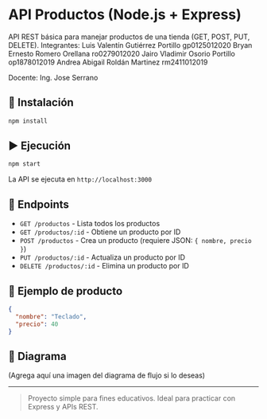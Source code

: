 # API Productos (Node.js + Express)

API REST básica para manejar productos de una tienda (GET, POST, PUT, DELETE).
 Integrantes:             Luis Valentín Gutiérrez Portillo      	    gp0125012020
                          Bryan Ernesto Romero Orellana              	ro0279012020
                          Jairo Vladimir Osorio Portillo              op1878012019
                          Andrea Abigail Roldán Martinez              rm2411012019
                         
Docente:  Ing. Jose Serrano


## 🚀 Instalación
```bash
npm install
```

## ▶️ Ejecución
```bash
npm start
```

La API se ejecuta en `http://localhost:3000`

## 🔧 Endpoints
- `GET /productos` - Lista todos los productos
- `GET /productos/:id` - Obtiene un producto por ID
- `POST /productos` - Crea un producto (requiere JSON: `{ nombre, precio }`)
- `PUT /productos/:id` - Actualiza un producto por ID
- `DELETE /productos/:id` - Elimina un producto por ID

## 📘 Ejemplo de producto
```json
{
  "nombre": "Teclado",
  "precio": 40
}
```

## 📌 Diagrama
(Agrega aquí una imagen del diagrama de flujo si lo deseas)

---

> Proyecto simple para fines educativos. Ideal para practicar con Express y APIs REST.

